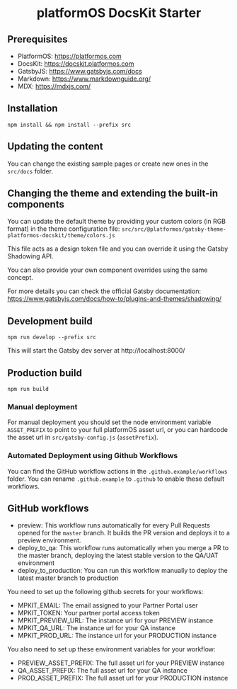 <h1 align="center">
  platformOS DocsKit Starter
</h1>

## Prerequisites

* PlatformOS: https://platformos.com
* DocsKit: https://docskit.platformos.com
* GatsbyJS: https://www.gatsbyjs.com/docs
* Markdown: https://www.markdownguide.org/
* MDX: https://mdxjs.com/

## Installation

```
npm install && npm install --prefix src
```

## Updating the content

You can change the existing sample pages or create new ones in the `src/docs` folder.

## Changing the theme and extending the built-in components

You can update the default theme by providing your custom colors (in RGB format) in the theme configuration file: `src/src/@platformos/gatsby-theme-platformos-docskit/theme/colors.js`

This file acts as a design token file and you can override it using the Gatsby Shadowing API.

You can also provide your own component overrides using the same concept.

For more details you can check the official Gatsby documentation: https://www.gatsbyjs.com/docs/how-to/plugins-and-themes/shadowing/

## Development build

```
npm run develop --prefix src
```

This will start the Gatsby dev server at http://localhost:8000/

## Production build

```
npm run build
```

### Manual deployment
For manual deployment you should set the node environment variable `ASSET_PREFIX` to point to your full platformOS asset url, or you can hardcode the asset url in `src/gatsby-config.js` (`assetPrefix`).

### Automated Deployment using Github Workflows

You can find the GitHub workflow actions in the `.github.example/workflows` folder.
You can rename `.github.example` to `.github` to enable these default workflows.

## GitHub workflows

* preview: This workflow runs automatically for every Pull Requests opened for the `master` branch. It builds the PR version and deploys it to a preview environment.
* deploy_to_qa: This workflow runs automatically when you merge a PR to the master branch, deploying the latest stable version to the QA/UAT environment
* deploy_to_production: You can run this workflow manually to deploy the latest master branch to production

You need to set up the following github secrets for your workflows:
* MPKIT_EMAIL: The email assigned to your Partner Portal user
* MPKIT_TOKEN: Your partner portal access token
* MPKIT_PREVIEW_URL: The instance url for your PREVIEW instance
* MPKIT_QA_URL: The instance url for your QA instance
* MPKIT_PROD_URL: The instance url for your PRODUCTION instance

You also need to set up these environment variables for your workflow:
* PREVIEW_ASSET_PREFIX: The full asset url for your PREVIEW instance
* QA_ASSET_PREFIX: The full asset url for your QA instance
* PROD_ASSET_PREFIX: The full asset url for your PRODUCTION instance

